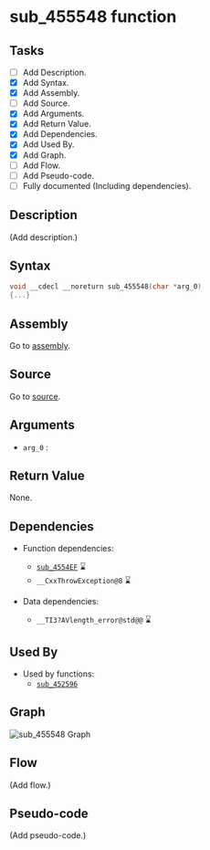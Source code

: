 # sub_455548 function

## Tasks

- [ ] Add Description.
- [X] Add Syntax.
- [X] Add Assembly.
- [ ] Add Source.
- [X] Add Arguments.
- [X] Add Return Value.
- [X] Add Dependencies.
- [X] Add Used By.
- [X] Add Graph.
- [ ] Add Flow.
- [ ] Add Pseudo-code.
- [ ] Fully documented (Including dependencies).

## Description

(Add description.)

## Syntax

```c
void __cdecl __noreturn sub_455548(char *arg_0)
{...}
```

## Assembly

Go to [assembly](../asm/sub_455548.asm).

## Source

Go to [source](../cc/sub_455548.cc).

## Arguments

* `arg_0` : 

## Return Value

None.

## Dependencies

* Function dependencies:
  * [`sub_4554EF`](sub_4554EF.md) ⌛
  * `__CxxThrowException@8` ⌛


* Data dependencies:
  * `__TI3?AVlength_error@std@@` ⌛

## Used By

* Used by functions:
  * [`sub_452596`](sub_452596.md)

## Graph

![sub_455548 Graph](../svg/sub_455548.svg "sub_455548 Graph")

## Flow

(Add flow.)

## Pseudo-code

(Add pseudo-code.)
